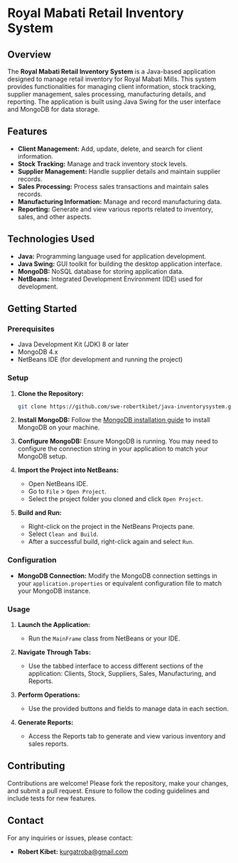 # Royal Mabati Retail Inventory System

## Overview

The **Royal Mabati Retail Inventory System** is a Java-based application designed to manage retail inventory for Royal Mabati Mills. This system provides functionalities for managing client information, stock tracking, supplier management, sales processing, manufacturing details, and reporting. The application is built using Java Swing for the user interface and MongoDB for data storage.

## Features

- **Client Management:** Add, update, delete, and search for client information.
- **Stock Tracking:** Manage and track inventory stock levels.
- **Supplier Management:** Handle supplier details and maintain supplier records.
- **Sales Processing:** Process sales transactions and maintain sales records.
- **Manufacturing Information:** Manage and record manufacturing data.
- **Reporting:** Generate and view various reports related to inventory, sales, and other aspects.

## Technologies Used

- **Java:** Programming language used for application development.
- **Java Swing:** GUI toolkit for building the desktop application interface.
- **MongoDB:** NoSQL database for storing application data.
- **NetBeans:** Integrated Development Environment (IDE) used for development.

## Getting Started

### Prerequisites

- Java Development Kit (JDK) 8 or later
- MongoDB 4.x
- NetBeans IDE (for development and running the project)

### Setup

1. **Clone the Repository:**
   ```bash
   git clone https://github.com/swe-robertkibet/java-inventorysystem.git
   ```

2. **Install MongoDB:**
   Follow the [MongoDB installation guide](https://docs.mongodb.com/manual/installation/) to install MongoDB on your machine.

3. **Configure MongoDB:**
   Ensure MongoDB is running. You may need to configure the connection string in your application to match your MongoDB setup.

4. **Import the Project into NetBeans:**
   - Open NetBeans IDE.
   - Go to `File` > `Open Project`.
   - Select the project folder you cloned and click `Open Project`.

5. **Build and Run:**
   - Right-click on the project in the NetBeans Projects pane.
   - Select `Clean and Build`.
   - After a successful build, right-click again and select `Run`.

### Configuration

- **MongoDB Connection:** Modify the MongoDB connection settings in your `application.properties` or equivalent configuration file to match your MongoDB instance.

### Usage

1. **Launch the Application:**
   - Run the `MainFrame` class from NetBeans or your IDE.

2. **Navigate Through Tabs:**
   - Use the tabbed interface to access different sections of the application: Clients, Stock, Suppliers, Sales, Manufacturing, and Reports.

3. **Perform Operations:**
   - Use the provided buttons and fields to manage data in each section.

4. **Generate Reports:**
   - Access the Reports tab to generate and view various inventory and sales reports.

## Contributing

Contributions are welcome! Please fork the repository, make your changes, and submit a pull request. Ensure to follow the coding guidelines and include tests for new features.


## Contact

For any inquiries or issues, please contact:

- **Robert Kibet:** kurgatroba@gmail.com

